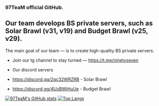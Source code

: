 ### 97TeaM official GitHub.

## Our team develops BS private servers, such as Solar Brawl (v31, v19) and Budget Brawl (v25, v29).
The main goal of our team — is to create high-quality BS private servers.

- Join our tg channel to stay turned — https://t.me/ninetyseven

- Our discord servers
- https://discord.gg/2qc32WRZRB - Solar Brawl
- https://discord.gg/4UzBWjHuUe - Budget Brawl

[![97TeaM's GitHub stats](https://github-readme-stats.vercel.app/api?username=97TeaM&theme=rose_pine&show_icons=true)](https://github.com/anuraghazra/github-readme-stats)
[![Top Langs](https://github-readme-stats.vercel.app/api/top-langs/?username=97TeaM&theme=rose_pine&show_icons=true)](https://github.com/anuraghazra/github-readme-stats)
